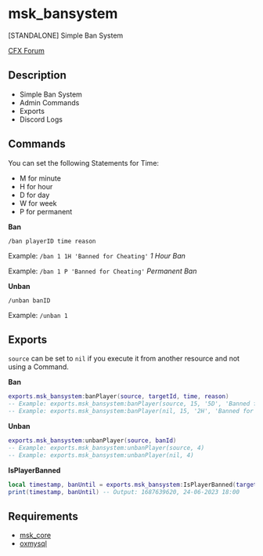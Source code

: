 # msk_bansystem
[STANDALONE] Simple Ban System

[CFX Forum](https://forum.cfx.re/t/standalone-msk-bansystem/5126481)

## Description
* Simple Ban System
* Admin Commands
* Exports
* Discord Logs

## Commands
You can set the following Statements for Time:
* M for minute
* H for hour
* D for day
* W for week
* P for permanent

**Ban**

`/ban playerID time reason`

Example: `/ban 1 1H 'Banned for Cheating'` *1 Hour Ban*

Example: `/ban 1 P 'Banned for Cheating'` *Permanent Ban*

**Unban**

`/unban banID`

Example: `/unban 1`

## Exports
`source` can be set to `nil` if you execute it from another resource and not using a Command.

**Ban**
```lua
exports.msk_bansystem:banPlayer(source, targetId, time, reason)
-- Example: exports.msk_bansystem:banPlayer(source, 15, '5D', 'Banned for Cheating') -- Banned for 5 days
-- Example: exports.msk_bansystem:banPlayer(nil, 15, '2H', 'Banned for Cheating') -- Banned for 2 hours
```
**Unban**
```lua
exports.msk_bansystem:unbanPlayer(source, banId)
-- Example: exports.msk_bansystem:unbanPlayer(source, 4)
-- Example: exports.msk_bansystem:unbanPlayer(nil, 4)
```
**IsPlayerBanned**
```lua
local timestamp, banUntil = exports.msk_bansystem:IsPlayerBanned(targetId)
print(timestamp, banUntil) -- Output: 1687639620, 24-06-2023 18:00
```

## Requirements
* [msk_core](https://github.com/MSK-Scripts/msk_core)
* [oxmysql](https://github.com/overextended/oxmysql)
